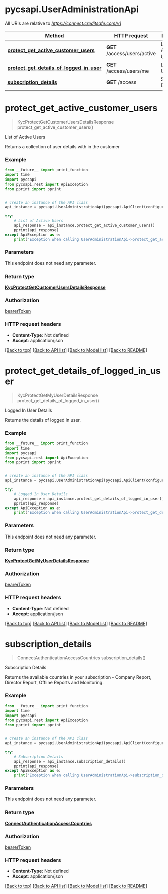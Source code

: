 # pycsapi.UserAdministrationApi

All URIs are relative to *https://connect.creditsafe.com/v1*

Method | HTTP request | Description
------------- | ------------- | -------------
[**protect_get_active_customer_users**](UserAdministrationApi.md#protect_get_active_customer_users) | **GET** /access/users/active | List of Active Users
[**protect_get_details_of_logged_in_user**](UserAdministrationApi.md#protect_get_details_of_logged_in_user) | **GET** /access/users/me | Logged In User Details
[**subscription_details**](UserAdministrationApi.md#subscription_details) | **GET** /access | Subscription Details

# **protect_get_active_customer_users**
> KycProtectGetCustomerUsersDetailsResponse protect_get_active_customer_users()

List of Active Users

Returns a collection of user details with in the customer

### Example
```python
from __future__ import print_function
import time
import pycsapi
from pycsapi.rest import ApiException
from pprint import pprint


# create an instance of the API class
api_instance = pycsapi.UserAdministrationApi(pycsapi.ApiClient(configuration))

try:
    # List of Active Users
    api_response = api_instance.protect_get_active_customer_users()
    pprint(api_response)
except ApiException as e:
    print("Exception when calling UserAdministrationApi->protect_get_active_customer_users: %s\n" % e)
```

### Parameters
This endpoint does not need any parameter.

### Return type

[**KycProtectGetCustomerUsersDetailsResponse**](KycProtectGetCustomerUsersDetailsResponse.md)

### Authorization

[bearerToken](../README.md#bearerToken)

### HTTP request headers

 - **Content-Type**: Not defined
 - **Accept**: application/json

[[Back to top]](#) [[Back to API list]](../README.md#documentation-for-api-endpoints) [[Back to Model list]](../README.md#documentation-for-models) [[Back to README]](../README.md)

# **protect_get_details_of_logged_in_user**
> KycProtectGetMyUserDetailsResponse protect_get_details_of_logged_in_user()

Logged In User Details

Returns the details of logged in user.

### Example
```python
from __future__ import print_function
import time
import pycsapi
from pycsapi.rest import ApiException
from pprint import pprint


# create an instance of the API class
api_instance = pycsapi.UserAdministrationApi(pycsapi.ApiClient(configuration))

try:
    # Logged In User Details
    api_response = api_instance.protect_get_details_of_logged_in_user()
    pprint(api_response)
except ApiException as e:
    print("Exception when calling UserAdministrationApi->protect_get_details_of_logged_in_user: %s\n" % e)
```

### Parameters
This endpoint does not need any parameter.

### Return type

[**KycProtectGetMyUserDetailsResponse**](KycProtectGetMyUserDetailsResponse.md)

### Authorization

[bearerToken](../README.md#bearerToken)

### HTTP request headers

 - **Content-Type**: Not defined
 - **Accept**: application/json

[[Back to top]](#) [[Back to API list]](../README.md#documentation-for-api-endpoints) [[Back to Model list]](../README.md#documentation-for-models) [[Back to README]](../README.md)

# **subscription_details**
> ConnectAuthenticationAccessCountries subscription_details()

Subscription Details

Returns the available countries in your subscription - Company Report, Director Report, Offline Reports and Monitoring.

### Example
```python
from __future__ import print_function
import time
import pycsapi
from pycsapi.rest import ApiException
from pprint import pprint


# create an instance of the API class
api_instance = pycsapi.UserAdministrationApi(pycsapi.ApiClient(configuration))

try:
    # Subscription Details
    api_response = api_instance.subscription_details()
    pprint(api_response)
except ApiException as e:
    print("Exception when calling UserAdministrationApi->subscription_details: %s\n" % e)
```

### Parameters
This endpoint does not need any parameter.

### Return type

[**ConnectAuthenticationAccessCountries**](ConnectAuthenticationAccessCountries.md)

### Authorization

[bearerToken](../README.md#bearerToken)

### HTTP request headers

 - **Content-Type**: Not defined
 - **Accept**: application/json

[[Back to top]](#) [[Back to API list]](../README.md#documentation-for-api-endpoints) [[Back to Model list]](../README.md#documentation-for-models) [[Back to README]](../README.md)

